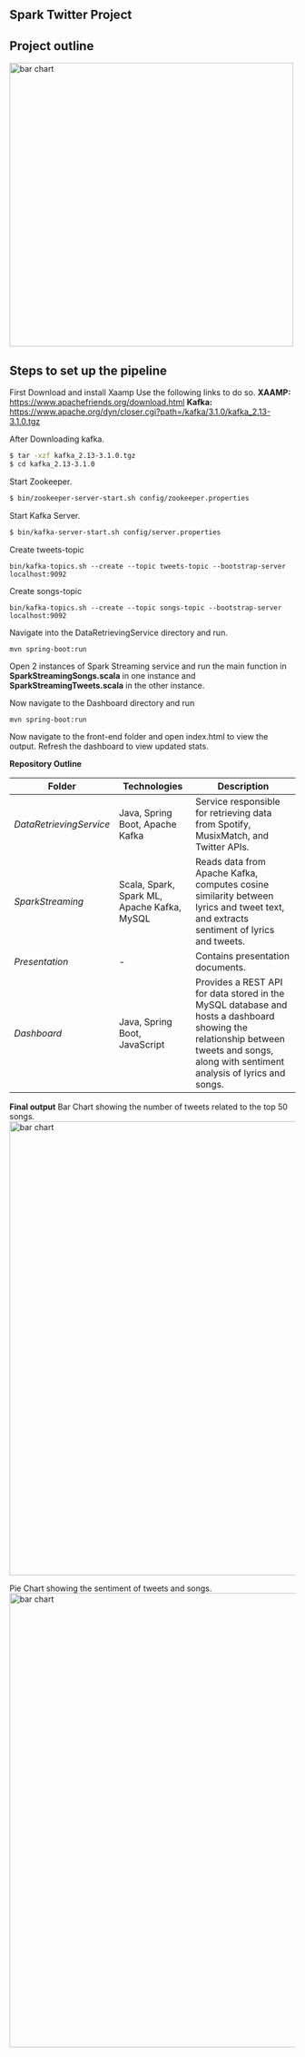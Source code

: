 
##  Spark Twitter Project

## Project outline
<img width="500" alt="bar chart" src= "https://github.com/ameyagidh/TwitterSparkProject/assets/65457905/e228c4bd-2658-4a41-9352-f0b85ba80490">


## Steps to set up the pipeline
First Download and install Xaamp
Use the following links to do so.
**XAAMP:** https://www.apachefriends.org/download.html
**Kafka:** https://www.apache.org/dyn/closer.cgi?path=/kafka/3.1.0/kafka_2.13-3.1.0.tgz

After Downloading kafka.
```bash
$ tar -xzf kafka_2.13-3.1.0.tgz
$ cd kafka_2.13-3.1.0
```
Start Zookeeper.
```bash
$ bin/zookeeper-server-start.sh config/zookeeper.properties
```
Start Kafka Server.
```bash
$ bin/kafka-server-start.sh config/server.properties
```
Create tweets-topic
````
bin/kafka-topics.sh --create --topic tweets-topic --bootstrap-server localhost:9092
````
Create songs-topic
````
bin/kafka-topics.sh --create --topic songs-topic --bootstrap-server localhost:9092
````


Navigate into the DataRetrievingService directory and run.
````
mvn spring-boot:run
````

Open 2 instances of Spark Streaming service and run the main function in **SparkStreamingSongs.scala** in one instance and **SparkStreamingTweets.scala** in the other instance.

Now navigate to the Dashboard directory and run
````
mvn spring-boot:run
````

Now navigate to the front-end folder and open index.html to view the output.
Refresh the dashboard to view updated stats.


**Repository Outline**

| Folder                | Technologies                           | Description                                                                                     |
|-----------------------|----------------------------------------|-------------------------------------------------------------------------------------------------|
| *DataRetrievingService* | Java, Spring Boot, Apache Kafka       | Service responsible for retrieving data from Spotify, MusixMatch, and Twitter APIs.              |
| *SparkStreaming*       | Scala, Spark, Spark ML, Apache Kafka, MySQL | Reads data from Apache Kafka, computes cosine similarity between lyrics and tweet text, and extracts sentiment of lyrics and tweets. |
| *Presentation*         | -                                      | Contains presentation documents.                                                               |
| *Dashboard*            | Java, Spring Boot, JavaScript         | Provides a REST API for data stored in the MySQL database and hosts a dashboard showing the relationship between tweets and songs, along with sentiment analysis of lyrics and songs. |


**Final output**
Bar Chart showing the number of tweets related to the top 50 songs.
<img width="800" alt="bar chart" src="https://github.com/ameyagidh/TwitterSparkProject/assets/65457905/b02e1da3-f855-4897-b1ee-cacfb10f52f8">

Pie Chart showing the sentiment of tweets and songs.
<img width="800" alt="bar chart" src= "https://github.com/ameyagidh/TwitterSparkProject/assets/65457905/02ea7953-136d-4593-ba3e-d6dbc22dc71c">
